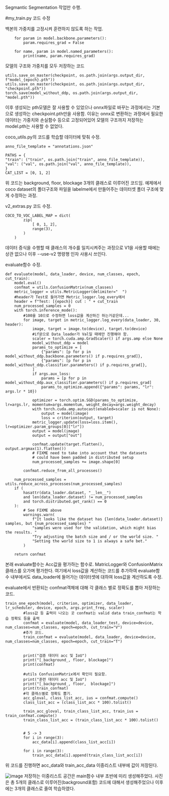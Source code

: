 Segmantic Segmentation 작업만 수행.

#my_train.py 코드 수정

백본의 가중치를 고정시켜 훈련하지 않도록 하는 작업.
```
    for param in model.backbone.parameters():
        param.requires_grad = False

    for name, param in model.named_parameters():
        print(name, param.requires_grad)
```


모델의 구조와 가중치를 모두 저장하는 코드
```
utils.save_on_master(checkpoint, os.path.join(args.output_dir, f"model_{epoch}.pth"))
utils.save_on_master(checkpoint, os.path.join(args.output_dir, "checkpoint.pth"))
torch.save(model_without_ddp, os.path.join(args.output_dir, "model.pth"))
```
이후 생성되는 pth모델은 잘 사용할 수 있었으나 onnx파일로 바꾸는 과정에서는 기본으로 생성하는 checkpoint.pth만을 사용함.
이유는 onnx로 변환하는 과정에서 필요한 데이터는 가중치와 손실함수 등으로 고정되어있어 모델의 구조까지 저장하는 model.pth는 사용할 수 없었다.


coco_utils.py의 코드를 학습할 데이터에 맞춰 수정.
```
anno_file_template = "annotations.json"

PATHS = {
"train": ("train", os.path.join("train", anno_file_template)),
"val": ("val", os.path.join("val", anno_file_template)),
}
CAT_LIST = [0, 1, 2]
```
위 코드는 background, floor, blockage 3개의 클래스로 이루어진 코드임.
예제에서 coco dataset의 폴더구조와 파일을 labelme에서 만들어주는 데이터셋 폴더 구조에 맞게 수정하는 과정.


v2_extras.py 코드 수정.
```
COCO_TO_VOC_LABEL_MAP = dict(
        zip(
            [ 0, 1, 2],
            range(3),
        )
    )
```
데이터 증식을 수행할 때 클래스의 개수를 일치시켜주는 과정으로 V1을 사용할 때에는 상관 없으나
이후 --use-v2 명령행 인자 사용시 쓰인다.


evaluate함수 수정.
```
def evaluate(model, data_loader, device, num_classes, epoch, cut_train):
    model.eval()
    confmat = utils.ConfusionMatrix(num_classes)
    metric_logger = utils.MetricLogger(delimiter="  ")
    #header가 Test로 들어가면 Metric_logger.log_every에서 
    header = f"Test: [{epoch}] cut : " + cut_train
    num_processed_samples = 0
    with torch.inference_mode():
        #100을 10으로 수정하면 loss값을 계산하긴 하는거같은데...
        for image, target in metric_logger.log_every(data_loader, 30, header):
            image, target = image.to(device), target.to(device)
            #if문으로 Data_loader가 Val일 때에만 진행해야 함.
            scaler = torch.cuda.amp.GradScaler() if args.amp else None
            model_without_ddp = model
            params_to_optimize = [
                {"params": [p for p in model_without_ddp.backbone.parameters() if p.requires_grad]},
                {"params": [p for p in model_without_ddp.classifier.parameters() if p.requires_grad]},
            ]
            if args.aux_loss:
                params = [p for p in model_without_ddp.aux_classifier.parameters() if p.requires_grad]
                params_to_optimize.append({"params": params, "lr": args.lr * 10})

            optimizer = torch.optim.SGD(params_to_optimize, lr=args.lr, momentum=args.momentum, weight_decay=args.weight_decay)
            with torch.cuda.amp.autocast(enabled=scaler is not None):
                output = model(image)
                loss = criterion(output, target)
            metric_logger.update(loss=loss.item(), lr=optimizer.param_groups[0]["lr"])
            output = model(image)
            output = output["out"]

            confmat.update(target.flatten(), output.argmax(1).flatten())
            # FIXME need to take into account that the datasets
            # could have been padded in distributed setup
            num_processed_samples += image.shape[0]

        confmat.reduce_from_all_processes()

    num_processed_samples = utils.reduce_across_processes(num_processed_samples)
    if (
        hasattr(data_loader.dataset, "__len__")
        and len(data_loader.dataset) != num_processed_samples
        and torch.distributed.get_rank() == 0
    ):
        # See FIXME above
        warnings.warn(
            f"It looks like the dataset has {len(data_loader.dataset)} samples, but {num_processed_samples} "
            "samples were used for the validation, which might bias the results. "
            "Try adjusting the batch size and / or the world size. "
            "Setting the world size to 1 is always a safe bet."
        )

    return confmat
```
본래 evaluate함수는 Acc값을 평가하는 함수로. MatricLogger와 ConfusionMatrix클래스를 오가며 평가한다.
여기에서 loss값을 계산하는 코드를 추가하여 evaluate함수 내부에서도 data_loader에 들어가는 데이터셋에 대하여 loss값을 계산하도록 수정.

evaluate에서 반환되는 confmat객체에 대해 각 클래스 별로 정확도를 뽑아 저장하는 코드.
```
train_one_epoch(model, criterion, optimizer, data_loader, lr_scheduler, device, epoch, args.print_freq, scaler)
        #loss값 등 출력이 나오는 곳 confmat는 valid data train_confmat는 학습 정확도 등을 출력
        confmat = evaluate(model, data_loader_test, device=device, num_classes=num_classes, epoch=epoch, cut_train="V")
        #추가 코드.
        train_confmat = evaluate(model, data_loader, device=device, num_classes=num_classes, epoch=epoch, cut_train="T")
        
        
        print("검증 데이터 acc 및 IoU")
        print("[_background_, floor, blockage]")
        print(confmat)
        
        #utils ConfusionMatrix에서 확인이 필요함.
        print("훈련 데이터 acc 및 IoU")
        print("[_background_, floor,  blockage]")
        print(train_confmat)
        #각 클래스별로 정확도 뽑기.
        acc_gloval, class_list_acc, ius = confmat.compute()
        class_list_acc = (class_list_acc * 100).tolist()
        
        train_acc_gloval, train_class_list_acc, train_ius = train_confmat.compute()
        train_class_list_acc = (train_class_list_acc * 100).tolist()
        
        
        # 5 -> 3
        for i in range(3):
            acc_data[i].append(class_list_acc[i])
        
        for i in range(3):
            train_acc_data[i].append(train_class_list_acc[i])
```
위 코드를 진행하면 acc_data와 train_acc_data 이중리스트 내부에 값이 저장된다.

![image](https://github.com/user-attachments/assets/f9a09362-bc1b-4771-a460-ba6e883c1423)
저장하는 이중리스트 공간은 main함수 내부 초반에 미리 생성해주었다.
사진은 총 5개의 클래스로 이루어진(background포함) 코드에 대해서 생성해주었으나 이후에는 3개의 클래스로 줄여 학습하였다.

